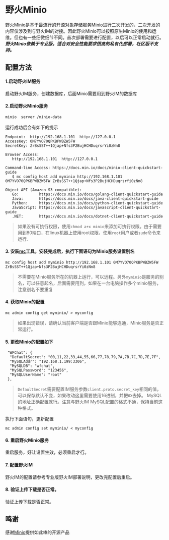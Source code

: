# 野火Minio

野火Minio是基于最流行的开源对象存储服务[Minio](https://github.com/minio/minio)进行二次开发的，二次开发的内容仅涉及到与野火IM的对接。因此野火Minio可以按照原生Minio的使用和运维。但也有一些细微细节不同。首次部署需要进行配置，以后可以正常启动就行。***野火Minio依赖于专业版，适合对安全性能要求很高的私有化部署，社区版不支持。***

## 配置方法

#### 1.启动野火IM服务
启动野火IM服务，创建数据库，后面Minio需要用到野火IM的数据库

#### 2.启动野火Minio服务
```sh
minio  server /minio-data
```
运行成功后会有如下的提示
```
Endpoint:  http://192.168.1.101  http://127.0.0.1            
AccessKey: 0M7YVO70QPKBPWBZW5FW
SecretKey: ZrBsSST++1Qjap+Nfs3P2BujHCHDuqrsrYi0zNn8

Browser Access:
   http://192.168.1.101  http://127.0.0.1            

Command-line Access: https://docs.min.io/docs/minio-client-quickstart-guide
   $ mc config host add myminio http://192.168.1.101 0M7YVO70QPKBPWBZW5FW ZrBsSST++1Qjap+Nfs3P2BujHCHDuqrsrYi0zNn8

Object API (Amazon S3 compatible):
   Go:         https://docs.min.io/docs/golang-client-quickstart-guide
   Java:       https://docs.min.io/docs/java-client-quickstart-guide
   Python:     https://docs.min.io/docs/python-client-quickstart-guide
   JavaScript: https://docs.min.io/docs/javascript-client-quickstart-guide
   .NET:       https://docs.min.io/docs/dotnet-client-quickstart-guide

```
> 如果没有可执行权限，使用```chmod a+x minio```来添加可执行权限。由于需要用到80端口，在linux机器上使用root权限，使用```root```用户或者```sudo```命令来运行.

#### 3. 安装[mc](https://docs.min.io/docs/minio-client-quickstart-guide)工具。安装完成后，执行下面语句为Minio服务设置别名
```shell script
mc config host add myminio http://192.168.1.101 0M7YVO70QPKBPWBZW5FW ZrBsSST++1Qjap+Nfs3P2BujHCHDuqrsrYi0zNn8
```
> 不需要在Minio服务所在的机器上运行，可以远程。另外```myminio```是服务的别名，可以任意起名，后面需要用到，如果在一台电脑操作多个minio服务，注意别名不要重复

#### 4. 获取Minio的配置
```shell script
mc admin config get myminio/ > myconfig
```
> 如果出现错误，请确认当前客户端是否跟Minio能够连通，Minio服务是否正常运行。

#### 5. 更改Minio的配置如下
```text
 "WFChat": {
  "DefaultSecret": "00,11,22,33,44,55,66,77,78,79,7A,7B,7C,7D,7E,7F",
  "MySQLAddr": "192.168.1.199:3306",
  "MySQLDB": "wfchat",
  "MySQLPassword": "123456",
  "MySQLUserName": "root"
 },
```
> ```DefaultSecret```需要配置IM服务参数```client.proto.secret_key```相同的值，可以保存默认不变，如果改动这里需要使用16进制，并把```0X```去掉。
> MySQL的地址正确配置就行。注意与野火IM MySQL配置的格式不通，保持当前这种格式。

执行下面语句，更新配置
```text
mc admin config set myminio/ < myconfig
```
#### 6. 重启野火Minio服务
重启服务，好让设置生效，必须重启才行。

#### 7. 配置野火IM
野火IM的配置请参考专业版野火IM部署说明，更改完配置后重启。

#### 8. 验证上传下载是否正常。
验证上传下载是否正常。

## 鸣谢
感谢[Minio](https://github.com/minio/minio)提供如此棒的开源产品
